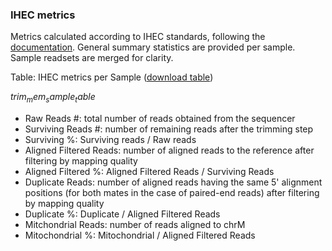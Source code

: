 ### IHEC metrics

Metrics calculated according to IHEC standards, following the [documentation](https://github.com/IHEC/ihec-assay-standards/tree/master/qc_metrics/chip-seq/script).
General summary statistics are provided per sample. Sample readsets are merged for clarity.

Table: IHEC metrics per Sample ([download table](IHEC_metrics_AllSamples.tsv))

$trim_mem_sample_table$

* Raw Reads #: total number of reads obtained from the sequencer
* Surviving Reads #: number of remaining reads after the trimming step
* Surviving %: Surviving reads / Raw reads
* Aligned Filtered Reads: number of aligned reads to the reference after filtering by mapping quality
* Aligned Filtered %: Aligned Filtered Reads / Surviving Reads
* Duplicate Reads: number of aligned reads having the same 5' alignment positions (for both mates in the case of paired-end reads) after filtering by mapping quality
* Duplicate %: Duplicate / Aligned Filtered Reads
* Mitchondrial Reads: number of reads aligned to chrM
* Mitochondrial %: Mitochondrial / Aligned Filtered Reads 
